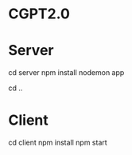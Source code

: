 # CGPT2.0

# Server

cd server
npm install
nodemon app

cd ..

# Client

cd client
npm install 
npm start


